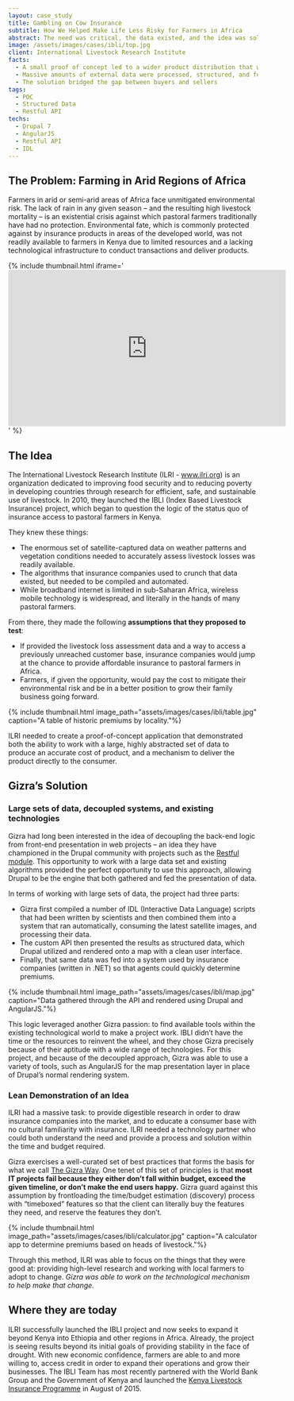 ```yaml
---
layout: case_study
title: Gambling on Cow Insurance
subtitle: How We Helped Make Life Less Risky for Farmers in Africa
abstract: The need was critical, the data existed, and the idea was solid. One organization needed a way to demonstrate that they could compile existing data, process it with known algorithms, and produce logical, readable maps so that farmers in Africa could be insured on the open market. Gizra found a way to help.
image: /assets/images/cases/ibli/top.jpg
client: International Livestock Research Institute
facts:
  - A small proof of concept led to a wider product distribution that will impact millions
  - Massive amounts of external data were processed, structured, and fed into an existing pricing system
  - The solution bridged the gap between buyers and sellers
tags:
  - POC
  - Structured Data
  - Restful API
techs:
  - Drupal 7
  - AngularJS
  - Restful API
  - IDL  
---
```


## The Problem: Farming in Arid Regions of Africa
Farmers in arid or semi-arid areas of Africa face unmitigated environmental risk. The lack of rain in any given season – and the resulting high livestock mortality – is an existential crisis against which pastoral farmers traditionally have had no protection. Environmental fate, which is commonly protected against by insurance products in areas of the developed world, was not readily available to farmers in Kenya due to limited resources and a lacking technological infrastructure to conduct transactions and deliver products.

{% include thumbnail.html
  iframe='<iframe width="560" height="315" src="https://www.youtube.com/embed/1-w7iht20nw?list=PLCLZXIdq9v2RBlzJtuIR4CqRPvDVcaGBX" frameborder="0" allowfullscreen></iframe>'
  %}

## The Idea
The International Livestock Research Institute (ILRI - www.ilri.org) is an organization dedicated to improving food security and to reducing poverty in developing countries through research for efficient, safe, and sustainable use of livestock. In 2010, they launched the IBLI (Index Based Livestock Insurance) project, which began to question the logic of the status quo of insurance access to pastoral farmers in Kenya.

They knew these things:

-  The enormous set of satellite-captured data on weather patterns and vegetation conditions needed to accurately assess livestock losses was readily available.
-  The algorithms that insurance companies used to crunch that data existed, but needed to be compiled and automated.
-  While broadband internet is limited in sub-Saharan Africa, wireless mobile technology is widespread, and literally in the hands of many pastoral farmers.


From there, they made the following **assumptions that they proposed to test**:

-  If provided the livestock loss assessment data and a way to access a previously unreached  customer base, insurance companies would jump at the chance to provide affordable insurance to pastoral farmers in Africa.
-  Farmers, if given the opportunity, would pay the cost to mitigate their environmental risk and be in a better position to grow their family business going forward.

{% include thumbnail.html image_path="assets/images/cases/ibli/table.jpg" caption="A table of historic premiums by locality."%}

ILRI needed to create a proof-of-concept application that demonstrated both the ability to work with a large, highly abstracted set of data to produce an accurate cost of product, and a mechanism to deliver the product directly to the consumer.


## Gizra’s Solution

### Large sets of data, decoupled systems, and existing technologies
Gizra had long been interested in the idea of decoupling the back-end logic from front-end presentation in web projects – an idea they have championed in the Drupal community with projects such as the [Restful module](https://www.drupal.org/project/restful). This opportunity to work with a large data set and existing algorithms provided the perfect opportunity to use this approach, allowing Drupal to be the engine that both gathered and fed the presentation of data.

In terms of working with large sets of data, the project had three parts:

-  Gizra first compiled a number of IDL (Interactive Data Language) scripts that had been written by scientists and then combined them into a system that ran automatically, consuming the latest satellite images, and processing their data.
-  The custom API then presented the results as structured data, which Drupal utilized and rendered onto a map with a clean user interface.
-  Finally, that same data was fed into a system used by insurance companies (written in .NET) so that agents could quickly determine premiums.

{% include thumbnail.html image_path="assets/images/cases/ibli/map.jpg" caption="Data gathered through the API and rendered using Drupal and AngularJS."%}

This logic leveraged another Gizra passion: to find available tools within the existing technological world to make a project work. IBLI didn’t have the time or the resources to reinvent the wheel, and they chose Gizra precisely because of their aptitude with a wide range of technologies. For this project, and because of the decoupled approach, Gizra was able to use a variety of tools, such as AngularJS for the map presentation layer in place of Drupal’s normal rendering system.

### Lean Demonstration of an Idea
ILRI had a massive task: to provide digestible research in order to draw insurance companies into the market, and to educate a consumer base with no cultural familiarity with insurance. ILRI needed a technology partner who could both understand the need and provide a process and solution within the time and budget required.

Gizra exercises a well-curated set of best practices that forms the basis for what we call [The Gizra Way](/#gizra-way). One tenet of this set of principles is that **most IT projects fail because they either don’t fall within budget, exceed the given timeline, or don’t make the end users happy.** Gizra guard against this assumption by frontloading the time/budget estimation (discovery) process with “timeboxed” features so that the client can literally buy the features they need, and reserve the features they don’t.

{% include thumbnail.html image_path="assets/images/cases/ibli/calculator.jpg" caption="A calculator app to determine premiums based on heads of livestock."%}

Through this method, ILRI was able to focus on the things that they were good at: providing high-level research and working with local farmers to adopt to change. *Gizra was able to work on the technological mechanism to help make that change.*

## Where they are today
ILRI successfully launched the IBLI project and now seeks to expand it beyond Kenya into Ethiopia and other regions in Africa. Already, the project is seeing results beyond its initial goals of providing stability in the face of drought. With new economic confidence, farmers are able to and more willing to, access credit in order to expand their operations and grow their businesses. The IBLI Team has most recently partnered with the World Bank Group and the Government of Kenya and launched the [Kenya Livestock Insurance Programme](http://clippings.ilri.org/2015/08/10/klip-a-new-kenya-livestock-insurance-program-will-start-to-serve-pastoralists-across-northern-kenya-in-october/) in August of 2015.
